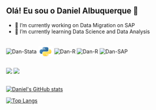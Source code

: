 ## Olá! Eu sou o Daniel Albuquerque 👋

- 🔭 I’m currently working on Data Migration on SAP
- 🌱 I’m currently learning Data Science and  Data Analysis
  
<div style="display: inline_block"><br>
    <img align="center" alt="Dan-Stata" height="40" width="50"
    src="https://cdn.jsdelivr.net/gh/devicons/devicon@latest/icons/stata/stata-original-wordmark.svg" />
  <img align="center" alt="Dan-Python" height="30" width="40" 
    src="https://raw.githubusercontent.com/devicons/devicon/master/icons/python/python-original.svg">
  <img align="center" alt="Dan-R" height="30" width="40" 
    src="https://cdn.jsdelivr.net/gh/devicons/devicon@latest/icons/r/r-original.svg" />
  <img align="center" alt="Dan-R" height="30" width="40"   
    src="https://cdn.jsdelivr.net/gh/devicons/devicon@latest/icons/azuresqldatabase/azuresqldatabase-original.svg" />
  <img align="center" alt="Dan-SAP" height="30" width="55"  
    src="https://upload.wikimedia.org/wikipedia/commons/thumb/8/8f/SAP-Logo.svg/743px-SAP-Logo.svg.png?20120426114443" />
  <div/>

##  

<div>
  <a href="https://www.linkedin.com/in/daniel-evilazio/" target="_blank"><img src="https://img.shields.io/badge/-LinkedIn-%230077B5?style=for-the-badge&logo=linkedin&logoColor=white" target="_blank"></a>
  <a href="https://lattes.cnpq.br/0312115909093021" target="_blank"><img src="https://img.shields.io/badge/-Lattes-orange?style=for-the-badge&logo=GitBook&logoColor=white" target="_blank"></a>
</div>

##

[![Daniel's GitHub stats](https://github-readme-stats.vercel.app/api?username=Dan-Albu&show_icons=true&theme=holi)](https://github.com/Dan-Albu/github-readme-stats)

[![Top Langs](https://github-readme-stats.vercel.app/api/top-langs/?username=Dan-Albu&layout=compact&theme=holi)](https://github.com/Dan-Albu/github-readme-stats)
